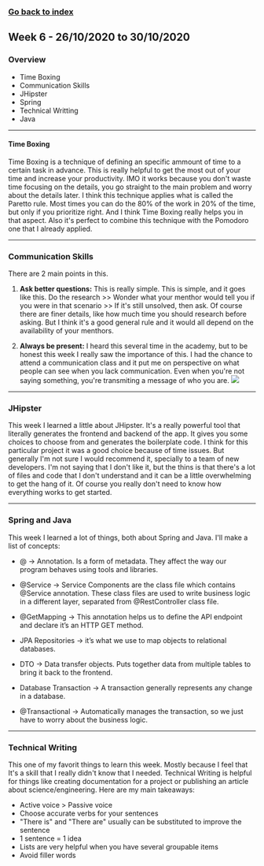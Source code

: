 ### [Go back to index](https://luis-valdez.github.io/Learning-Journal/)

## Week 6 - 26/10/2020 to 30/10/2020

### Overview
- Time Boxing
- Communication Skills
- JHipster
- Spring
- Technical Writting
- Java

***
#### Time Boxing
Time Boxing is a technique of defining an specific ammount of time to a certain task in advance. This is really helpful to get the most out of your time and increase your productivity. IMO it works because you don't waste time focusing on the details, you go straight to the main problem and worry about the details later.
I think this technique applies what is called the Paretto rule. Most times you can do the 80% of the work in 20% of the time, but only if you prioritize right. And I think Time Boxing really helps you in that aspect.
Also it's perfect to combine this technique with the Pomodoro one that I already applied.

***
### Communication Skills
There are 2 main points in this.
1. **Ask better questions:** This is really simple. This is simple, and it goes like this. Do the research >> Wonder what your menthor would tell you if you were in that scenario >> If it's still unsolved, then ask.
 Of course there are finer details, like how much time you should research before asking. But I think it's a good general rule and it would all depend on the availability of your menthors.
 
 2. **Always be present:** I heard this several time in the academy, but to be honest this week I really saw the importance of this. I had the chance to attend a communication class and it put me on perspective on what people can see when you lack communication. Even when you're not saying something, you're transmiting a message of who you are.
 ![](https://memegenerator.net/img/instances/63158294/yo-dawg-thats-deep.jpg)
 
 ***
### JHipster
This week I learned a little about JHipster. It's a really powerful tool that literally generates the frontend and backend of the app. It gives you some choices to choose from and generates the boilerplate code.
I think for this particular project it was a good choice because of time issues. But generally I'm not sure I would recommend it, specially to a team of new developers. I'm not saying that I don't like it, but the thins is that there's a lot of files and code that I don't understand and it can be a little overwhelming to get the hang of it.
Of course you really don't need to know how everything works to get started.

***
### Spring and Java
This week I learned a lot of things, both about Spring and Java. I'll make a list of concepts:

- @ -> Annotation. Is a form of metadata. They affect the way our program behaves using tools and libraries.

- @Service -> Service Components are the class file which contains @Service annotation. These class files are used to write business logic in a different layer, separated from @RestController class file.

- @GetMapping -> This annotation helps us to define the API endpoint and declare it’s an HTTP GET method.

- JPA Repositories -> it’s what we use to map objects to relational databases.

- DTO -> Data transfer objects. Puts together data from multiple tables to bring it back to the frontend.

- Database Transaction -> A transaction generally represents any change in a database.

- @Transactional -> Automatically manages the transaction, so we just have to worry about the business logic.

***
### Technical Writing
This one of my favorit things to learn this week. Mostly because I feel that It's a skill that I really didn't know that I needed.
Technical Writing is helpful for things like creating documentation for a project or publishing an article about science/engineering. Here are my main takeaways:
- Active voice > Passive voice
- Choose accurate verbs for your sentences
- "There is" and "There are" usually can be substituted to improve the sentence
- 1 sentence = 1 idea
- Lists are very helpful when you have several groupable items
- Avoid filler words
